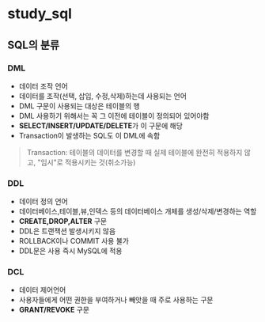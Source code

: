 # study_sql


## SQL의 분류

### DML

* 데이터 조작 언어
* 데이터를 조작(선택, 삽입, 수정,삭제)하는데 사용되는 언어
* DML 구문이 사용되는 대상은 테이블의 행
* DML 사용하기 위해서는 꼭 그 이전에 테이블이 정의되어 있어야함
* **SELECT/INSERT/UPDATE/DELETE**가 이 구문에 해당
* Transaction이 발생하는 SQL도 이 DML에 속함
> Transaction: 테이블의 데이터를 변경할 때 실제 테이블에 완전히 적용하지 않고, "임시"로 적용시키는 것(취소가능)

### DDL

* 데이터 정의 언어
* 데이터베이스,테이블,뷰,인덱스 등의 데이터베이스 개체를 생성/삭제/변경하는 역할
* **CREATE,DROP,ALTER** 구문
* DDL은 트랜잭션 발생시키지 않음
* ROLLBACK이나 COMMIT 사용 불가
* DDL문은 사용 즉시 MySQL에 적용

### DCL

* 데이터 제어언어
* 사용자들에게 어떤 권한을 부여하거나 빼앗을 때 주로 사용하는 구문
* **GRANT/REVOKE** 구문
